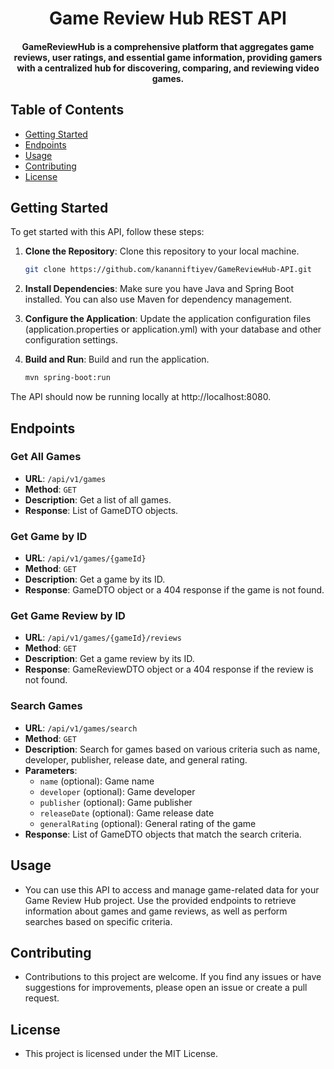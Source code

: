 <h1 align="center">Game Review Hub REST API</h1>
<h4 align="center">GameReviewHub is a comprehensive platform that aggregates game reviews, user ratings, and essential game information, providing gamers with a centralized hub for discovering, comparing, and reviewing video games.</h4>

## Table of Contents

- [Getting Started](#getting-started)
- [Endpoints](#endpoints)
- [Usage](#usage)
- [Contributing](#contributing)
- [License](#license)

## Getting Started

To get started with this API, follow these steps:

1. **Clone the Repository**: Clone this repository to your local machine.

   ```bash
   git clone https://github.com/kananniftiyev/GameReviewHub-API.git
   ```
2. **Install Dependencies**: Make sure you have Java and Spring Boot installed. You can also use Maven for dependency management.

3. **Configure the Application**: Update the application configuration files (application.properties or application.yml) with your database and other configuration settings.

4. **Build and Run**: Build and run the application.

    ```bash
    mvn spring-boot:run
    ```

The API should now be running locally at http://localhost:8080.

## Endpoints

### Get All Games

- **URL**: `/api/v1/games`
- **Method**: `GET`
- **Description**: Get a list of all games.
- **Response**: List of GameDTO objects.

### Get Game by ID

- **URL**: `/api/v1/games/{gameId}`
- **Method**: `GET`
- **Description**: Get a game by its ID.
- **Response**: GameDTO object or a 404 response if the game is not found.

### Get Game Review by ID

- **URL**: `/api/v1/games/{gameId}/reviews`
- **Method**: `GET`
- **Description**: Get a game review by its ID.
- **Response**: GameReviewDTO object or a 404 response if the review is not found.

### Search Games

- **URL**: `/api/v1/games/search`
- **Method**: `GET`
- **Description**: Search for games based on various criteria such as name, developer, publisher, release date, and general rating.
- **Parameters**:
  - `name` (optional): Game name
  - `developer` (optional): Game developer
  - `publisher` (optional): Game publisher
  - `releaseDate` (optional): Game release date
  - `generalRating` (optional): General rating of the game
- **Response**: List of GameDTO objects that match the search criteria.

## Usage
- You can use this API to access and manage game-related data for your Game Review Hub project. Use the provided endpoints to retrieve information about games and game reviews, as well as perform searches based on specific criteria.

## Contributing
- Contributions to this project are welcome. If you find any issues or have suggestions for improvements, please open an issue or create a pull request.

## License
- This project is licensed under the MIT License.

